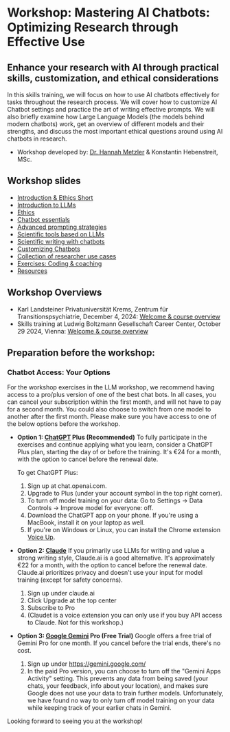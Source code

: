 # Workshop: Mastering AI Chatbots: Optimizing Research through Effective Use

## Enhance your research with AI through practical skills, customization, and ethical considerations

In this skills training, we will focus on how to use AI chatbots effectively for tasks throughout the research process. 
We will cover how to customize AI Chatbot settings and practice the art of writing effective prompts. 
We will also briefly examine how Large Language Models (the models behind modern chatbots) work, get an overview of different models
and their strengths, and discuss the most important ethical questions around using AI chatbots in research.

- Workshop developed by: [Dr. Hannah Metzler](www.hannahmetzler.eu) & Konstantin Hebenstreit, MSc.


## Workshop slides

- [Introduction & Ethics Short](https://hannahmetzler.eu/ai_skills/IntroEthicsShort)
- [Introduction to LLMs](https://hannahmetzler.eu/ai_skills/Introduction)
- [Ethics](https://hannahmetzler.eu/ai_skills/Ethics)
- [Chatbot essentials](https://hannahmetzler.eu/ai_skills/Prompting)
- [Advanced prompting strategies](https://hannahmetzler.eu/ai_skills/Prompting/#/advanced-prompting-strategies)
- [Scientific tools based on LLMs](https://hannahmetzler.eu/ai_skills/Tools)
- [Scientific writing with chatbots](https://hannahmetzler.eu/ai_skills/Writing)
- [Customizing Chatbots](https://hannahmetzler.eu/ai_skills/Customizing)
- [Collection of researcher use cases](https://hannahmetzler.eu/ai_skills/UseCases)
- [Exercises: Coding & coaching](https://hannahmetzler.eu/ai_skills/CodingCoaching)
- [Resources](https://hannahmetzler.eu/ai_skills/Resources)

## Workshop Overviews

- Karl Landsteiner Privatuniversität Krems, Zentrum für Transitionspsychiatrie, December 4, 2024: [Welcome & course overview](https://hannahmetzler.eu/ai_skills/WelcomeKrems)
- Skills training at Ludwig Boltzmann Gesellschaft Career Center, October 29 2024, Vienna: [Welcome & course overview](https://hannahmetzler.eu/ai_skills/WelcomeLBG)

## Preparation before the workshop: 

### Chatbot Access: Your Options

For the workshop exercises in the LLM workshop, we recommend having access to a pro/plus version of one of the best chat bots. In all cases, you can cancel your subscription within the first month, and will not have to pay for a second month. You could also choose to switch from one model to another after the first month. Please make sure you have access to one of the below options before the workshop. 

* **Option 1: [ChatGPT](http://chat.openai.com) Plus (Recommended)** To fully participate in the exercises and continue applying what you learn, consider a ChatGPT Plus plan, starting the day of or before the training. It's €24 for a month, with the option to cancel before the renewal date.

   To get ChatGPT Plus:

    1. Sign up at chat.openai.com.  
    2. Upgrade to Plus (under your account symbol in the top right corner).  
    3. To turn off model training on your data: Go to Settings → Data Controls → Improve model for everyone: off.  
    4. Download the ChatGPT app on your phone. If you're using a MacBook, install it on your laptop as well.  
    5. If you're on Windows or Linux, you can install the Chrome extension [Voice Up](https://voicecontrol.chat/).

* **Option 2: [Claude](http://Claude.ai)** If you primarily use LLMs for writing and value a strong writing style, Claude.ai is a good alternative. It's approximately €22 for a month, with the option to cancel before the renewal date. Claude.ai prioritizes privacy and doesn't use your input for model training (except for safety concerns).
    1. Sign up under claude.ai
    2. Click Upgrade at the top center
    3. Subscribe to Pro
    4. (Claudet is a voice extension you can only use if you buy API access to Claude. Not for this workshop.)

* **Option 3: [Google Gemini](https://gemini.google/advanced/) Pro (Free Trial)** Google offers a free trial of Gemini Pro for one month. If you cancel before the trial ends, there's no cost.
    1. Sign up under https://gemini.google.com/
    2. In the paid Pro version, you can choose to turn off the "Gemini Apps Activity" setting. 
    This prevents any data from being saved (your chats, your feedback, info about your location), and makes sure Google does not use your data to train further models. 
    Unfortunately, we have found no way to only turn off model training on your data while keeping track of your earlier chats in Gemini. 

Looking forward to seeing you at the workshop\!
